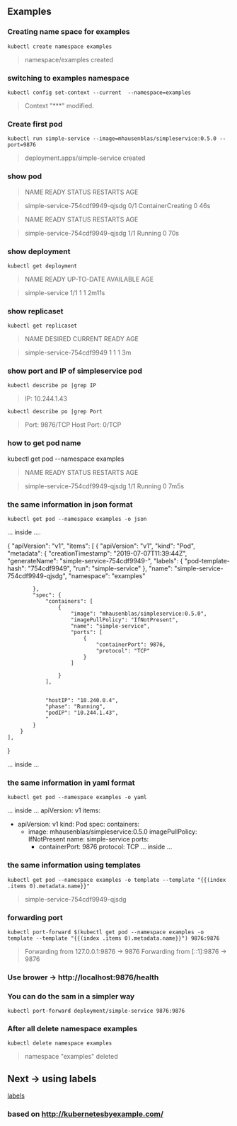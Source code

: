## Examples



### Creating name space for examples

```console
kubectl create namespace examples
```

> namespace/examples created


### switching to examples namespace

```console
kubectl config set-context --current  --namespace=examples
```

> Context "***" modified.



### Create first pod

```console
kubectl run simple-service --image=mhausenblas/simpleservice:0.5.0 --port=9876
```

> deployment.apps/simple-service created



### show  pod

> NAME                              READY   STATUS              RESTARTS   AGE

> simple-service-754cdf9949-qjsdg   0/1     ContainerCreating   0          46s

> NAME                              READY   STATUS    RESTARTS   AGE

> simple-service-754cdf9949-qjsdg   1/1     Running   0          70s

### show deployment

```console
kubectl get deployment

```

> NAME             READY   UP-TO-DATE   AVAILABLE   AGE

> simple-service   1/1     1            1           2m11s 

### show replicaset 

```console
kubectl get replicaset
```

> NAME                        DESIRED   CURRENT   READY   AGE

> simple-service-754cdf9949   1         1         1       3m

### show port and IP of simpleservice pod

```console
kubectl describe po |grep IP
```

> IP:             10.244.1.43

```console
kubectl describe po |grep Port
```

> Port:           9876/TCP
> Host Port:      0/TCP



### how to get pod name 

kubectl get pod --namespace examples

> NAME                              READY   STATUS    RESTARTS   AGE

> simple-service-754cdf9949-qjsdg   1/1     Running   0          7m5s

### the same information in json format 

```console
kubectl get pod --namespace examples -o json
```
... inside ....

{
    "apiVersion": "v1",
    "items": [
        {
            "apiVersion": "v1",
            "kind": "Pod",
            "metadata": {
                "creationTimestamp": "2019-07-07T11:39:44Z",
                "generateName": "simple-service-754cdf9949-",
                "labels": {
                    "pod-template-hash": "754cdf9949",
                    "run": "simple-service"
                },
                "name": "simple-service-754cdf9949-qjsdg",
                "namespace": "examples"
                
            },
            "spec": {
                "containers": [
                    {
                        "image": "mhausenblas/simpleservice:0.5.0",
                        "imagePullPolicy": "IfNotPresent",
                        "name": "simple-service",
                        "ports": [
                            {
                                "containerPort": 9876,
                                "protocol": "TCP"
                            }
                        ]
                        
                    }
                ],
                
            
                "hostIP": "10.240.0.4",
                "phase": "Running",
                "podIP": "10.244.1.43",
                "
            }
        }
    ],
    
}


... inside ...

### the same information in yaml format 

```console
kubectl get pod --namespace examples -o yaml
```
... inside ...
apiVersion: v1
items:
- apiVersion: v1
  kind: Pod
  spec:
    containers:
    - image: mhausenblas/simpleservice:0.5.0
      imagePullPolicy: IfNotPresent
      name: simple-service
      ports:
      - containerPort: 9876
        protocol: TCP
... inside ...

### the same information using templates 


```console
kubectl get pod --namespace examples -o template --template "{{(index .items 0).metadata.name}}"

```

> simple-service-754cdf9949-qjsdg

### forwarding port 

```console
kubectl port-forward $(kubectl get pod --namespace examples -o template --template "{{(index .items 0).metadata.name}}") 9876:9876

```
> Forwarding from 127.0.0.1:9876 -> 9876
> Forwarding from [::1]:9876 -> 9876

### Use brower -> http://localhost:9876/health


### You can do the sam in a simpler way

```console
kubectl port-forward deployment/simple-service 9876:9876 
``` 


### After all delete namespace examples 
 
```console
kubectl delete namespace examples 
```

> namespace "examples" deleted

## Next -> using labels 
[labels](LABELS.md)


### based on http://kubernetesbyexample.com/


